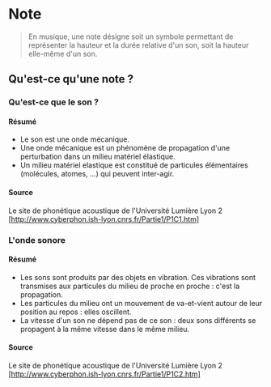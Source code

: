 # Note

> En musique, une note désigne soit un symbole permettant de représenter la hauteur et la durée relative d'un son, soit la hauteur elle-même d'un son.

## Qu'est-ce qu'une note ?

### Qu'est-ce que le son ?

#### Résumé
* Le son est une onde mécanique.
* Une onde mécanique est un phénomène de propagation d'une perturbation dans un milieu matériel élastique.
* Un milieu matériel elastique est constitué de particules élémentaires (molécules, atomes, ...) qui peuvent inter-agir.

#### Source
Le site de phonétique acoustique de l'Université Lumière Lyon 2 [http://www.cyberphon.ish-lyon.cnrs.fr/Partie1/P1C1.htm]

### L'onde sonore
#### Résumé
* Les sons sont produits par des objets en vibration. Ces vibrations sont transmises aux particules du milieu de proche en proche : c'est la propagation.
* Les particules du milieu ont un mouvement de va-et-vient autour de leur position au repos : elles oscillent.
* La vitesse d'un son ne dépend pas de ce son : deux sons différents se propagent à la même vitesse dans le même milieu.

#### Source
Le site de phonétique acoustique de l'Université Lumière Lyon 2 [http://www.cyberphon.ish-lyon.cnrs.fr/Partie1/P1C2.htm]
